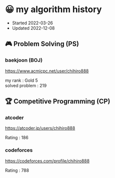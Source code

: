 # 😀 my algorithm history

- Started 2022-03-26  
- Updated 2022-12-08  

## 🎮 Problem Solving (PS)

### baekjoon (BOJ)

https://www.acmicpc.net/user/chihiro888  

my rank : Gold 5  
solved problem : 219  

## 🏆 Competitive Programming (CP)

### atcoder

https://atcoder.jp/users/chihiro888  

Rating : 186  

### codeforces

https://codeforces.com/profile/chihiro888  
  
Rating : 788  

